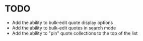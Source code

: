 # TODO

- Add the ability to bulk-edit quote display options
- Add the ability to bulk-edit quotes in search mode
- Add the ability to "pin" quote collections to the top of the list
